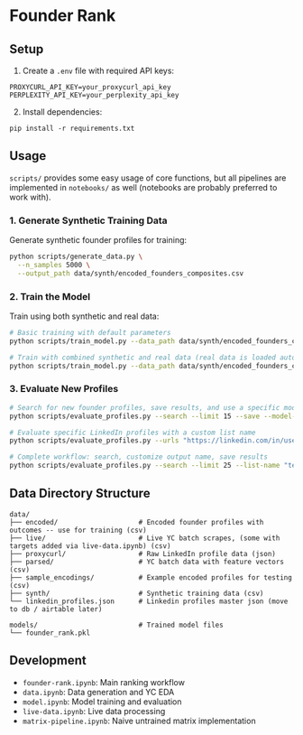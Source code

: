 # Founder Rank

## Setup

1. Create a `.env` file with required API keys:

```
PROXYCURL_API_KEY=your_proxycurl_api_key
PERPLEXITY_API_KEY=your_perplexity_api_key
```

2. Install dependencies:

```
pip install -r requirements.txt
```

## Usage

`scripts/` provides some easy usage of core functions, but all pipelines are implemented in `notebooks/` as well (notebooks are probably preferred to work with).

### 1. Generate Synthetic Training Data
Generate synthetic founder profiles for training:

```bash
python scripts/generate_data.py \
  --n_samples 5000 \
  --output_path data/synth/encoded_founders_composites.csv
```

### 2. Train the Model 
Train using both synthetic and real data:
```bash
# Basic training with default parameters
python scripts/train_model.py --data_path data/synth/encoded_founders_composites.csv --output_path models/founder_rank.pkl

# Train with combined synthetic and real data (real data is loaded automatically)
python scripts/train_model.py --data_path data/synth/encoded_founders_composites.csv --output_path models/founder_rank_combined.pkl
```


### 3. Evaluate New Profiles
```bash
# Search for new founder profiles, save results, and use a specific model
python scripts/evaluate_profiles.py --search --limit 15 --save --model-path models/founder_rank.pkl

# Evaluate specific LinkedIn profiles with a custom list name
python scripts/evaluate_profiles.py --urls "https://linkedin.com/in/username1" "https://linkedin.com/in/username2" --list-name "potential-founders" --save

# Complete workflow: search, customize output name, save results
python scripts/evaluate_profiles.py --search --limit 25 --list-name "tech-founders" --save --model-path models/founder_rank.pkl
```


## Data Directory Structure
```
data/
├── encoded/                    # Encoded founder profiles with outcomes -- use for training (csv)
├── live/                       # Live YC batch scrapes, (some with targets added via live-data.ipynb) (csv)
├── proxycurl/                  # Raw LinkedIn profile data (json)
├── parsed/                     # YC batch data with feature vectors (csv)
├── sample_encodings/           # Example encoded profiles for testing (csv)
├── synth/                      # Synthetic training data (csv)         
└── linkedin_profiles.json      # Linkedin profiles master json (move to db / airtable later)

models/                         # Trained model files
└── founder_rank.pkl            
```

## Development

- `founder-rank.ipynb`: Main ranking workflow
- `data.ipynb`: Data generation and YC EDA
- `model.ipynb`: Model training and evaluation
- `live-data.ipynb`: Live data processing
- `matrix-pipeline.ipynb`: Naive untrained matrix implementation
